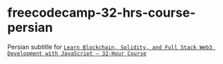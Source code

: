 # freecodecamp-32-hrs-course-persian
Persian subtitle for [`Learn Blockchain, Solidity, and Full Stack Web3 Development with JavaScript – 32-Hour Course`](https://www.youtube.com/watch?v=gyMwXuJrbJQ)
